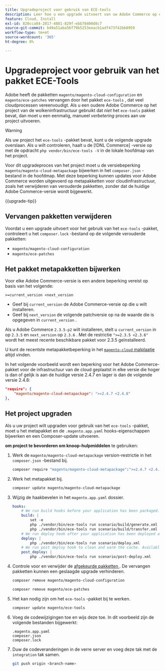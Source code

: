 ```yaml
---
title: Upgradeproject voor gebruik van ECE-tools
description: Leer hoe u een upgrade uitvoert van uw Adobe Commerce op een cloud-infrastructuurproject, zodat u het pakket ECE-Tools kunt gebruiken en de nieuwste oplossingen en functies kunt benutten.
feature: Cloud, Install
exl-id: 820cca84-2817-4881-829f-ebb78400d8c7
source-git-commit: b49a51aba56f79b5253eeacb1adf473f42bb8959
workflow-type: tm+mt
source-wordcount: '365'
ht-degree: 0%

---
```


# Upgradeproject voor gebruik van het pakket ECE-Tools

Adobe heeft de pakketten `magento/magento-cloud-configuration` en `magento/ece-patches` vervangen door het pakket `ece-tools` , dat veel cloudprocessen vereenvoudigt. Als u een oudere Adobe Commerce op het project van de wolkeninfrastructuur gebruikt dat _niet_ het `ece-tools` pakket bevat, dan moet u een eenmalig, manueel _verbetering_ proces aan uw project uitvoeren.

>[!WARNING]
>
>Als uw project het `ece-tools` -pakket bevat, kunt u de volgende upgrade overslaan. Als u wilt controleren, haalt u de [!DNL Commerce] -versie op met de opdracht `php vendor/bin/ece-tools -V` in de lokale hoofdmap van het project.

Voor dit upgradeproces van het project moet u de versiebeperking `magento/magento-cloud-metapackage` bijwerken in het `composer.json` -bestand in de hoofdmap. Met deze beperking kunnen updates voor Adobe Commerce worden uitgevoerd op metapakketten voor cloudinfrastructuur, zoals het verwijderen van verouderde pakketten, zonder dat de huidige Adobe Commerce-versie wordt bijgewerkt.

{{upgrade-tip}}

## Vervangen pakketten verwijderen

Voordat u een upgrade uitvoert voor het gebruik van het `ece-tools` -pakket, controleert u het `composer.lock` -bestand op de volgende verouderde pakketten:

- `magento/magento-cloud-configuration`
- `magento/ece-patches`

## Het pakket metapakketten bijwerken

Voor elke Adobe Commerce-versie is een andere beperking vereist op basis van het volgende:

```
>=current_version <next_version
```

- Geef bij `current_version` de Adobe Commerce-versie op die u wilt installeren.
- Geef bij `next_version` de volgende patchversie op na de waarde die is opgegeven in `current_version` .

Als u Adobe Commerce `2.3.5-p2` wilt installeren, stelt u `current_version` in op `2.3.5` en `next_version` op `2.3.6` . Met de restrictie `">=2.3.5 <2.3.6"` wordt het meest recente beschikbare pakket voor 2.3.5 geïnstalleerd.

U kunt de recentste metapakketbeperking in het [`magento-cloud` malplaatje ](https://github.com/magento/magento-cloud/blob/master/composer.json) altijd vinden.

In het volgende voorbeeld wordt een beperking voor het Adobe Commerce-pakket voor de infrastructuur van de cloud geplaatst in elke versie die hoger is dan of gelijk is aan de huidige versie 2.4.7 en lager is dan de volgende versie 2.4.8:

```json
"require": {
    "magento/magento-cloud-metapackage": ">=2.4.7 <2.4.8"
},
```

## Het project upgraden

Als u uw project wilt upgraden voor gebruik van het `ece-tools` -pakket, moet u het metapakket en de `.magento.app.yaml` hooks-eigenschappen bijwerken en een Composer-update uitvoeren.

**om project te bevorderen om knoop-hulpmiddelen** te gebruiken:

1. Werk de `magento/magento-cloud-metapackage` version-restrictie in het `composer.json` -bestand bij.

   ```bash
   composer require "magento/magento-cloud-metapackage":">=2.4.7 <2.4.8" --no-update
   ```

1. Werk het metapakket bij.

   ```bash
   composer update magento/magento-cloud-metapackage
   ```

1. Wijzig de haakbevelen in het `magento.app.yaml` dossier.

   ```yaml
   hooks:
       # We run build hooks before your application has been packaged.
       build: |
           set -e
           php ./vendor/bin/ece-tools run scenario/build/generate.xml
           php ./vendor/bin/ece-tools run scenario/build/transfer.xml
       # We run deploy hook after your application has been deployed and started.
       deploy: |
           php ./vendor/bin/ece-tools run scenario/deploy.xml
       # We run post deploy hook to clean and warm the cache. Available with ECE-Tools 2002.0.10.
       post_deploy: |
           php ./vendor/bin/ece-tools run scenario/post-deploy.xml
   ```

1. Controle voor en verwijder de [ afgekeurde pakketten ](#remove-deprecated-packages). De vervangen pakketten kunnen een geslaagde upgrade verhinderen.

   ```bash
   composer remove magento/magento-cloud-configuration
   ```

   ```bash
   composer remove magento/ece-patches
   ```

1. Het kan nodig zijn om het `ece-tools` -pakket bij te werken.

   ```bash
   composer update magento/ece-tools
   ```

1. Voeg de codewijzigingen toe en wijs deze toe. In dit voorbeeld zijn de volgende bestanden bijgewerkt:

   ```
   .magento.app.yaml
   composer.json
   composer.lock
   ```

1. Duw de codeveranderingen in de verre server en voeg deze tak met de `integration` tak samen.

   ```bash
   git push origin <branch-name>
   ```
